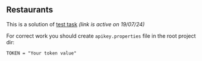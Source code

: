 ## Restaurants

This is a solution of [test task](https://incetro.notion.site/Android-bdf086ed0cb14c69bf27529f42f1dbd3) _(link is active on 19/07/24)_

For correct work you should create `apikey.properties` file in the root project dir:
```
TOKEN = "Your token value"
```
